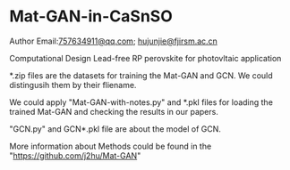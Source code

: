 # Mat-GAN-in-CaSnSO

Author Email:757634911@qq.com; hujunjie@fjirsm.ac.cn

Computational Design Lead-free RP perovskite for photovltaic application

*.zip files are the datasets for training the Mat-GAN and GCN. We could distingusih them by their fliename.

We could apply "Mat-GAN-with-notes.py" and *.pkl files for loading the trained Mat-GAN and checking the results in our papers.

"GCN.py" and GCN*.pkl file are about the model of GCN.

More information about Methods could be found in the "https://github.com/j2hu/Mat-GAN"
